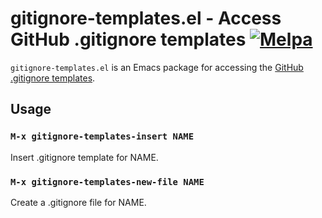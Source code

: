 # gitignore-templates.el - Access GitHub .gitignore templates [![Melpa](https://melpa.org/packages/gitignore-templates-badge.svg)](https://melpa.org/#/gitignore-templates)

`gitignore-templates.el` is an Emacs package for accessing the [GitHub .gitignore templates](http://gitignore.io/).

## Usage

### `M-x gitignore-templates-insert NAME`

Insert .gitignore template for NAME.

### `M-x gitignore-templates-new-file NAME`

Create a .gitignore file for NAME.
